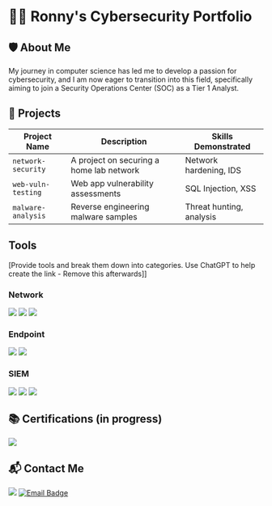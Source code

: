 # 👨‍💻 Ronny's Cybersecurity Portfolio

## 🛡️ About Me
My journey in computer science has led me to develop a passion for cybersecurity, and I am now eager to transition into this field, specifically aiming to join a Security Operations Center (SOC) as a Tier 1 Analyst.

## 🔨 Projects
| Project Name     | Description                             | Skills Demonstrated      |
|------------------|-----------------------------------------|-------------------------|
| `network-security` | A project on securing a home lab network | Network hardening, IDS   |
| `web-vuln-testing` | Web app vulnerability assessments       | SQL Injection, XSS       |
| `malware-analysis` | Reverse engineering malware samples     | Threat hunting, analysis |

## Tools
[Provide tools and break them down into categories. Use ChatGPT to help create the link - Remove this afterwards]]

### Network
<div>
    <img src="https://img.shields.io/badge/-Wireshark-1679A7?&style=for-the-badge&logo=Wireshark&logoColor=white" />
    <img src="https://img.shields.io/badge/-Suricata-EF3B2D?&style=for-the-badge&logo=Suricata&logoColor=white" />
    <img src="https://img.shields.io/badge/-Zeek-777BB4?&style=for-the-badge&logo=Zeek&logoColor=white" />
</div>

### Endpoint
<div>
    <img src="https://img.shields.io/badge/-Microsoft_Defender_for_Endpoint-00A4EF?&style=for-the-badge&logo=Microsoft&logoColor=white" />
    <img src="https://img.shields.io/badge/-Velociraptor-4B275F?&style=for-the-badge&logo=Velociraptor&logoColor=white" />
</div>

### SIEM
<div>
    <img src="https://img.shields.io/badge/-Microsoft_Sentinel-0078D4?&style=for-the-badge&logo=Microsoft&logoColor=white" />
    <img src="https://img.shields.io/badge/-Splunk-000000?&style=for-the-badge&logo=Splunk&logoColor=white" />
    <img src="https://img.shields.io/badge/-Elastic-005571?&style=for-the-badge&logo=Elastic&logoColor=white" />
</div>

## 📚 Certifications (in progress)
<div>
<img src="https://img.shields.io/badge/-Security%2B-FF0000?logo=comptia&style=for-the-badge" />
</div>



## 📬 Contact Me
<a href="https://linkedin.com">
<img src="https://img.shields.io/badge/-LinkedIn-0072b1?&style=for-the-badge&logo=linkedin&logoColor=white" /></a>

<a href="mailto:yourname@example.com">
<img src="https://img.shields.io/badge/-Email-D44638?style=for-the-badge&logo=protonmail&logoColor=white" alt="Email Badge" /></a>
